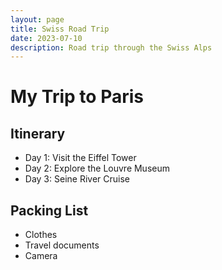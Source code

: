 ```yaml
---
layout: page
title: Swiss Road Trip
date: 2023-07-10
description: Road trip through the Swiss Alps
---
```


# My Trip to Paris
## Itinerary
- Day 1: Visit the Eiffel Tower
- Day 2: Explore the Louvre Museum
- Day 3: Seine River Cruise

## Packing List
- Clothes
- Travel documents
- Camera
